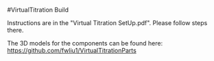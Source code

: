 #VirtualTitration Build

Instructions are in the "Virtual Titration SetUp.pdf". Please follow steps there.

The 3D models for the components can be found here: https://github.com/fwliu1/VirtualTitrationParts
